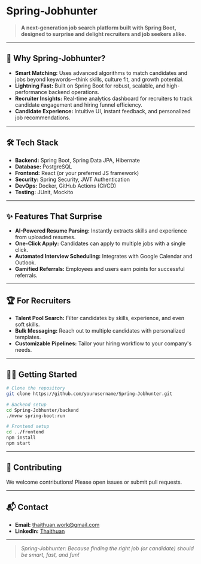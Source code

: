 
# Spring-Jobhunter

> **A next-generation job search platform built with Spring Boot, designed to surprise and delight recruiters and job seekers alike.**

---

## 🚀 Why Spring-Jobhunter?

- **Smart Matching:** Uses advanced algorithms to match candidates and jobs beyond keywords—think skills, culture fit, and growth potential.
- **Lightning Fast:** Built on Spring Boot for robust, scalable, and high-performance backend operations.
- **Recruiter Insights:** Real-time analytics dashboard for recruiters to track candidate engagement and hiring funnel efficiency.
- **Candidate Experience:** Intuitive UI, instant feedback, and personalized job recommendations.

---

## 🛠️ Tech Stack

- **Backend:** Spring Boot, Spring Data JPA, Hibernate
- **Database:** PostgreSQL
- **Frontend:** React (or your preferred JS framework)
- **Security:** Spring Security, JWT Authentication
- **DevOps:** Docker, GitHub Actions (CI/CD)
- **Testing:** JUnit, Mockito

---

## ✨ Features That Surprise

- **AI-Powered Resume Parsing:** Instantly extracts skills and experience from uploaded resumes.
- **One-Click Apply:** Candidates can apply to multiple jobs with a single click.
- **Automated Interview Scheduling:** Integrates with Google Calendar and Outlook.
- **Gamified Referrals:** Employees and users earn points for successful referrals.

---

## 🏆 For Recruiters

- **Talent Pool Search:** Filter candidates by skills, experience, and even soft skills.
- **Bulk Messaging:** Reach out to multiple candidates with personalized templates.
- **Customizable Pipelines:** Tailor your hiring workflow to your company's needs.

---

## 🧑‍💻 Getting Started

```bash
# Clone the repository
git clone https://github.com/yourusername/Spring-Jobhunter.git

# Backend setup
cd Spring-Jobhunter/backend
./mvnw spring-boot:run

# Frontend setup
cd ../frontend
npm install
npm start
```
---

## 🤝 Contributing

We welcome contributions! Please open issues or submit pull requests.

---

## 📬 Contact

- **Email:** thaithuan.work@gmail.com
- **LinkedIn:** [Thaithuan](https://www.linkedin.com/in/thuan-thai-633bb8325)

---

> _Spring-Jobhunter: Because finding the right job (or candidate) should be smart, fast, and fun!_
